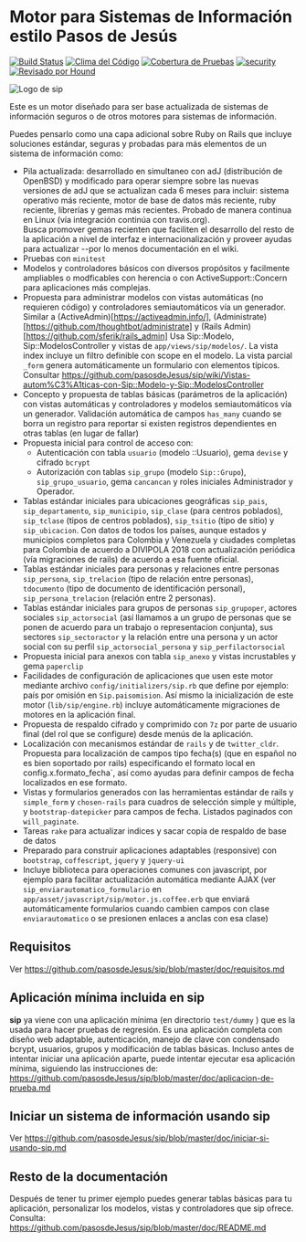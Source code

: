 # Motor para Sistemas de Información estilo Pasos de Jesús
[![Build Status](https://semaphoreci.com/api/v1/vtamara/sip/branches/master/badge.svg)](https://semaphoreci.com/vtamara/sip) [![Clima del Código](https://codeclimate.com/github/pasosdeJesus/sip/badges/gpa.svg)](https://codeclimate.com/github/pasosdeJesus/sip) [![Cobertura de Pruebas](https://codeclimate.com/github/pasosdeJesus/sip/badges/coverage.svg)](https://codeclimate.com/github/pasosdeJesus/sip) [![security](https://hakiri.io/github/pasosdeJesus/sip/master.svg)](https://hakiri.io/github/pasosdeJesus/sip/master) [![Revisado por Hound](https://img.shields.io/badge/Reviewed_by-Hound-8E64B0.svg)](https://houndci.com)


![Logo de sip](https://raw.githubusercontent.com/pasosdeJesus/sip/master/test/dummy/app/assets/images/logo.jpg)

Este es un motor diseñado para ser base actualizada de sistemas de información
seguros o de otros motores para sistemas de información.

Puedes pensarlo como una capa adicional sobre Ruby on Rails que incluye
soluciones estándar, seguras y probadas para más elementos de un sistema
de información como:

- Pila actualizada: desarrollado en simultaneo con adJ (distribución de
  OpenBSD) y modificado para operar siempre sobre las nuevas versiones
  de adJ que se actualizan cada 6 meses para incluir:
  sistema operativo más reciente, motor de base de datos más reciente,
  ruby reciente, librerías y gemas más recientes.   Probado de manera
  continua en Linux (vía integración continúa con travis.org).  
  Busca promover gemas recienten que faciliten el desarrollo del resto
  de la aplicación a nivel de interfaz e internacionalización y proveer
  ayudas para actualizar --por lo menos documentación en el wiki.
- Pruebas con ```minitest```
- Modelos y controladores básicos con diversos propósitos y facilmente
  ampliables o modficables con herencia o con ActiveSupport::Concern
  para aplicaciones más complejas.
- Propuesta para administrar modelos con vistas automáticas (no requieren
  código) y controladores semiautomáticos vía un generador.  Similar a
  (ActiveAdmin)[https://activeadmin.info/],
  (Administrate)[https://github.com/thoughtbot/administrate] y
  (Rails Admin)[https://github.com/sferik/rails_admin]
  Usa Sip::Modelo, Sip::ModelosController y vistas de
  ```app/views/sip/modelos/```. La vista index incluye
  un filtro definible con scope en el modelo.  La vista parcial
  `_form` genera automáticamente un formulario con elementos típicos.
  Consultar https://github.com/pasosdeJesus/sip/wiki/Vistas-autom%C3%A1ticas-con-Sip::Modelo-y-Sip::ModelosController
- Concepto y propuesta de tablas básicas (parámetros de la aplicación) con
  vistas automáticas y controladores y modelos semiautomáticos vía un
  generador. 
  Validación automática de campos ```has_many``` cuando se borra un registro
  para reportar si existen  registros dependientes en otras tablas (en lugar
  de fallar)
- Propuesta inicial para control de acceso con:
  - Autenticación con tabla ```usuario``` (modelo ::Usuario), gema ```devise```
    y cifrado ```bcrypt```
  - Autorización con tablas ```sip_grupo``` (modelo `Sip::Grupo`),
    `sip_grupo_usuario`, gema ```cancancan```
 y roles iniciales Administrador y Operador.
- Tablas estándar iniciales para ubicaciones geográficas ```sip_pais```,
  ```sip_departamento```, ```sip_municipio```, ```sip_clase``` (para centros
  poblados), ```sip_tclase``` (tipos de centros poblados), ```sip_tsitio```
  (tipo de sitio) y ```sip_ubicacion```. Con datos de todos los países,
  aunque estados y municipios completos para Colombia y Venezuela y ciudades
  completas para Colombia de acuerdo a DIVIPOLA 2018 con actualización
  periódica (vía migraciones de rails) de acuerdo a esa fuente oficial.
- Tablas estándar iniciales para personas y relaciones entre personas
  ```sip_persona```, ```sip_trelacion``` (tipo de relación entre personas),  
  ```tdocumento``` (tipo de documento de identificación personal),
  ```sip_persona_trelacion``` (relación entre 2 personas).
- Tablas estándar iniciales para grupos de personas
  `sip_grupoper`, actores sociales `sip_actorsocial` (así llamamos a un grupo
  de personas que se ponen de acuerdo para un trabajo o representacíon
  conjunta), sus sectores `sip_sectoractor` y la relación entre una persona
  y un actor social con su perfil `sip_actorsocial_persona` y
  `sip_perfilactorsocial`
- Propuesta inicial para anexos con tabla ```sip_anexo``` y vistas
  incrustables y gema ```paperclip```
- Facilidades de configuración de aplicaciones que usen este motor mediante
  archivo ```config/initializers/sip.rb``` que define por ejemplo: país por
  omisión en ```Sip.paisomision```.  Así mismo la inicialización de este
  motor (```lib/sip/engine.rb```) incluye automáticamente migraciones de
  motores en la aplicación final.
- Propuesta de respaldo cifrado y comprimido con `7z` por parte de usuario
  final (del rol que se configure) desde menús de la aplicación.
- Localización con mecanismos estándar de `rails` y de ```twitter_cldr```.
  Propuesta para localización de campos tipo fecha(s) (que en español no es
  bien soportado por rails) especificando el formato local en
   config.x.formato_fecha`, así como ayudas para definir campos de fecha
  localizados en ese formato.
- Vistas y formularios generados con las herramientas estándar de rails
  y `simple_form` y `chosen-rails` para cuadros de selección simple y múltiple,
  y `bootstrap-datepicker` para campos de fecha.
  Listados paginados con `will_paginate`.
- Tareas `rake` para actualizar indices y sacar copia de respaldo de base
  de datos
- Preparado para construir aplicaciones adaptables (responsive) con
  `bootstrap`, `coffescript`, `jquery` y `jquery-ui`
- Incluye biblioteca para operaciones comunes con javascript, por ejemplo para
  facilitar actualización automática mediante AJAX (ver
  `sip_enviarautomatico_formulario` en
  `app/asset/javascript/sip/motor.js.coffee.erb` que enviará
  automáticamente formularios cuando cambien campos con clase
  ```enviarautomatico``` o se presionen enlaces a anclas con esa clase)

## Requisitos

Ver <https://github.com/pasosdeJesus/sip/blob/master/doc/requisitos.md>

## Aplicación mínima incluida en sip

**sip** ya viene con una aplicación mínima (en directorio ```test/dummy``` )
que es la usada para hacer pruebas de regresión.  Es una aplicación completa
con diseño web adaptable, autenticación, manejo de clave con condensado bcrypt,
usuarios, grupos y modificación de tablas básicas. Incluso antes de intentar
iniciar una aplicación aparte, puede intentar ejecutar esa aplicación mínima,
siguiendo las instrucciones de:
<https://github.com/pasosdeJesus/sip/blob/master/doc/aplicacion-de-prueba.md>

## Iniciar un sistema de información usando sip

Ver <https://github.com/pasosdeJesus/sip/blob/master/doc/iniciar-si-usando-sip.md>

## Resto de la documentación

Después de tener tu primer ejemplo puedes generar tablas básicas para
tu aplicación, personalizar los modelos, vistas y controladores que sip
ofrece. Consulta: <https://github.com/pasosdeJesus/sip/blob/master/doc/README.md>
